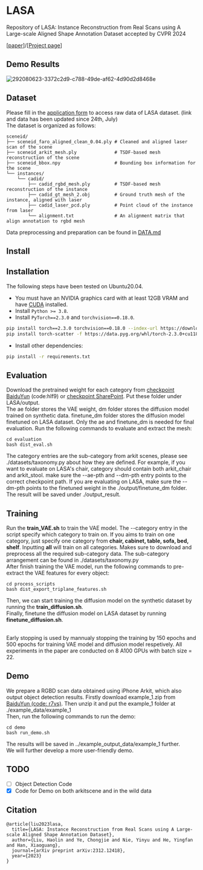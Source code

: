 # LASA
Repository of LASA: Instance Reconstruction from Real Scans using A Large-scale Aligned Shape Annotation Dataset accepted by CVPR 2024

[<a href="https://arxiv.org/abs/2312.12418">paper</a>]/[<a href="https://gap-lab-cuhk-sz.github.io/LASA/">Project page</a>]

## Demo Results
![292080623-3372c2d9-c788-49de-af62-4d90d2d8468e](https://github.com/GAP-LAB-CUHK-SZ/LASA/assets/40767265/51397fbb-e7bc-44ce-ada9-e9d7f81842ae)

## Dataset
Please fill in the <a href="https://docs.google.com/forms/d/e/1FAIpQLSfKhLLcQ9SA_0yalBzt3SllRg2f4P8uFcAGY7ytDHAsDPg_NA/viewform?usp=sf_link">application form</a> 
to access raw data of LASA dataset. (link and data has been updated since 24th, July)
<br> The dataset is organized as follows: <br>
```
sceneid/
├── sceneid_faro_aligned_clean_0.04.ply # Cleaned and aligned laser scan of the scene
├── sceneid_arkit_mesh.ply             	# TSDF-based mesh reconstruction of the scene
├── sceneid_bbox.npy                    # Bounding box information for the scene
└── instances/
    └── cadid/
        ├── cadid_rgbd_mesh.ply         # TSDF-based mesh reconstruction of the instance
        ├── cadid_gt_mesh_2.obj         # Ground truth mesh of the instance, aligned with laser
        ├── cadid_laser_pcd.ply    	    # Point cloud of the instance from laser
        └── alignment.txt 		        # An alignment matrix that align annotation to rgbd mesh
```
Data preprocessing and preparation can be found in <a href="https://github.com/GAP-LAB-CUHK-SZ/LASA/blob/main/arkitscene_process_script/DATA.md">DATA.md</a>

## Install
## Installation
The following steps have been tested on Ubuntu20.04.
- You must have an NVIDIA graphics card with at least 12GB VRAM and have [CUDA](https://developer.nvidia.com/cuda-downloads) installed.
- Install `Python >= 3.8`.
- Install `PyTorch==2.3.0` and `torchvision==0.18.0`.
```sh
pip install torch==2.3.0 torchvision==0.18.0 --index-url https://download.pytorch.org/whl/cu118
pip install torch-scatter -f https://data.pyg.org/whl/torch-2.3.0+cu118.html
```

- Install other dependencies:

```sh
pip install -r requirements.txt
```

## Evaluation
Download the pretrained weight for each category from <a href="https://pan.baidu.com/s/10liUOaC4CXGn7bN6SQkZsw?pwd=hlf9"> checkpoint BaiduYun<a/> (code:hlf9) or 
<a href="https://cuhko365.sharepoint.com/:f:/s/CUHKSZ_SSE_GAP-Lab2/EiqBn0E9VANPmo0h0DMuSOUBJpR_Cy6rHIvDzlz169pcBA?e=Kd8TTz"> checkpoint SharePoint<a/>. 
Put these folder under LASA/output.<br> The ae folder stores the VAE weight, dm folder stores the diffusion model trained on synthetic data.
finetune_dm folder stores the diffusion model finetuned on LASA dataset. Only the ae and finetune_dm is needed for final evaluation.
Run the following commands to evaluate and extract the mesh:
```angular2html
cd evaluation
bash dist_eval.sh
```
The category entries are the sub-category from arkit scenes, please see ./datasets/taxonomy.py about how they are defined.
For example, if you want to evaluate on LASA's chair, category should contain both arkit_chair and arkit_stool. 
make sure the --ae-pth and --dm-pth entry points to the correct checkpoint path. If you are evaluating on LASA,
make sure the --dm-pth points to the finetuned weight in the ./output/finetune_dm folder. The result will be saved
under ./output_result.

## Training
Run the <strong>train_VAE.sh</strong> to train the VAE model. The --category entry in the script specify which category to train on. If you aims to train on one category, just specify one category from <strong> chair, 
cabinet, table, sofa, bed, shelf</strong>. Inputting <strong>all</strong> will train on all categories. Makes sure to download and preprocess all 
the required sub-category data. The sub-category arrangement can be found in ./datasets/taxonomy.py <br>
After finish training the VAE model, run the following commands to pre-extract the VAE features for every object:
```angular2html
cd process_scripts
bash dist_export_triplane_features.sh
```
Then, we can start training the diffusion model on the synthetic dataset by running the <strong>train_diffusion.sh</strong>.<br>
Finally, finetune the diffusion model on LASA dataset by running <strong> finetune_diffusion.sh</strong>. <br><br>

Early stopping is used by mannualy stopping the training by 150 epochs and 500 epochs for training VAE model and diffusion model respetively.
All experiments in the paper are conducted on 8 A100 GPUs with batch size = 22.

## Demo
We prepare a RGBD scan data obtained using iPhone Arkit, which also output object detection results. 
Firstly download example_1.zip from <a href="https://pan.baidu.com/s/1X6k82UNG-1hV_FIthnlwcQ?pwd=r7vs">
BaiduYun (code: r7vs)<a/>. Then unzip it and put the example_1 folder at ./example_data/example_1 <br>
Then, run the following commands to run the demo:
```angular2html
cd demo
bash run_demo.sh
```
The results will be saved in ../example_output_data/example_1 further. <br>
We will further develop a more user-friendly demo.

## TODO

- [ ] Object Detection Code
- [x] Code for Demo on both arkitscene and in the wild data

## Citation
```
@article{liu2023lasa,
  title={LASA: Instance Reconstruction from Real Scans using A Large-scale Aligned Shape Annotation Dataset},
  author={Liu, Haolin and Ye, Chongjie and Nie, Yinyu and He, Yingfan and Han, Xiaoguang},
  journal={arXiv preprint arXiv:2312.12418},
  year={2023}
}
```
